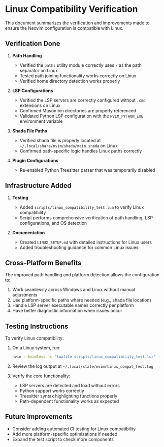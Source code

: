 # Linux Compatibility Verification

This document summarizes the verification and improvements made to ensure the Neovim configuration is compatible with Linux.

## Verification Done

1. **Path Handling**
   - Verified the `paths` utility module correctly uses `/` as the path separator on Linux
   - Tested path joining functionality works correctly on Linux
   - Verified home directory detection works properly

2. **LSP Configurations**
   - Verified the LSP servers are correctly configured without `.cmd` extensions on Linux
   - Confirmed Mason bin directories are properly referenced
   - Validated Python LSP configuration with the `NVIM_PYTHON_EXE` environment variable

3. **Shada File Paths**
   - Verified shada file is properly located at `~/.local/share/nvim/shada/main.shada` on Linux
   - Confirmed path-specific logic handles Linux paths correctly

4. **Plugin Configurations**
   - Re-enabled Python Treesitter parser that was temporarily disabled

## Infrastructure Added

1. **Testing**
   - Added `scripts/linux_compatibility_test.lua` to verify Linux compatibility
   - Script performs comprehensive verification of path handling, LSP configurations, and OS detection

2. **Documentation**
   - Created `LINUX_SETUP.md` with detailed instructions for Linux users
   - Added troubleshooting guidance for common Linux issues

## Cross-Platform Benefits

The improved path handling and platform detection allows the configuration to:

1. Work seamlessly across Windows and Linux without manual adjustments
2. Use platform-specific paths where needed (e.g., shada file location)
3. Handle LSP server executable names correctly per platform
4. Have better diagnostic information when issues occur

## Testing Instructions

To verify Linux compatibility:

1. On a Linux system, run:
   ```bash
   nvim --headless -c "luafile scripts/linux_compatibility_test.lua" -c q
   ```

2. Review the log output at `~/.local/state/nvim/linux_compat_test.log`

3. Verify the core functionality:
   - LSP servers are detected and load without errors
   - Python support works correctly
   - Treesitter syntax highlighting functions properly
   - Path-dependent functionality works as expected

## Future Improvements

- Consider adding automated CI testing for Linux compatibility
- Add more platform-specific optimizations if needed
- Expand the test script to check more components 